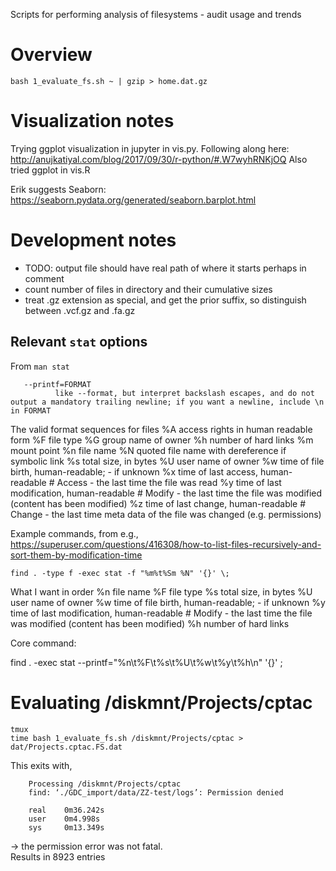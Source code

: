 Scripts for performing analysis of filesystems - audit usage and trends

# Overview

```
bash 1_evaluate_fs.sh ~ | gzip > home.dat.gz
```



# Visualization notes

Trying ggplot visualization in jupyter in vis.py.  Following along here: http://anujkatiyal.com/blog/2017/09/30/r-python/#.W7wyhRNKjOQ
Also tried ggplot in vis.R

Erik suggests Seaborn: https://seaborn.pydata.org/generated/seaborn.barplot.html

# Development notes

* TODO: output file should have real path of where it starts perhaps in comment
* count number of files in directory and their cumulative sizes
* treat .gz extension as special, and get the prior suffix, so distinguish between .vcf.gz and .fa.gz


## Relevant `stat` options

From `man stat`

       --printf=FORMAT
              like --format, but interpret backslash escapes, and do not output a mandatory trailing newline; if you want a newline, include \n in FORMAT
The valid format sequences for files
       %A     access rights in human readable form
       %F     file type
       %G     group name of owner
       %h     number of hard links
       %m     mount point
       %n     file name
       %N     quoted file name with dereference if symbolic link
       %s     total size, in bytes
       %U     user name of owner
       %w     time of file birth, human-readable; - if unknown
       %x     time of last access, human-readable           # Access - the last time the file was read
       %y     time of last modification, human-readable     # Modify - the last time the file was modified (content has been modified)
       %z     time of last change, human-readable           # Change - the last time meta data of the file was changed (e.g. permissions)

Example commands, from e.g., https://superuser.com/questions/416308/how-to-list-files-recursively-and-sort-them-by-modification-time
```
find . -type f -exec stat -f "%m%t%Sm %N" '{}' \;
```

What I want in order
       %n     file name
       %F     file type
       %s     total size, in bytes
       %U     user name of owner
       %w     time of file birth, human-readable; - if unknown
       %y     time of last modification, human-readable     # Modify - the last time the file was modified (content has been modified)
       %h     number of hard links

Core command:

find . -exec stat --printf="%n\t%F\t%s\t%U\t%w\t%y\t%h\n" '{}' \;


# Evaluating /diskmnt/Projects/cptac

```
tmux
time bash 1_evaluate_fs.sh /diskmnt/Projects/cptac > dat/Projects.cptac.FS.dat
```

This exits with,
```
    Processing /diskmnt/Projects/cptac
    find: ‘./GDC_import/data/ZZ-test/logs’: Permission denied

    real    0m36.242s
    user    0m4.998s
    sys     0m13.349s
```
-> the permission error was not fatal.  
Results in 8923 entries

